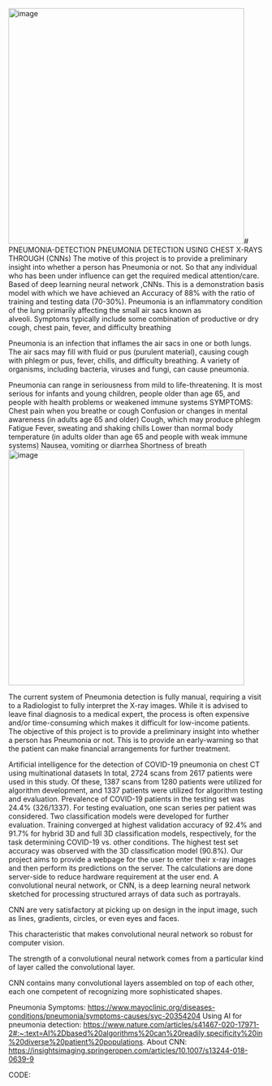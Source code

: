 <img width="464" alt="image" src="https://github.com/divyumtyagi/PNEUMONIA-DETECTION/assets/109571865/b81e770e-349c-4b31-b13c-79fe958b75b6"># PNEUMONIA-DETECTION
PNEUMONIA DETECTION USING CHEST X-RAYS THROUGH (CNNs)
The motive of this project is to provide a preliminary insight into whether a person has Pneumonia or not. So that any individual who has been under influence can get the required medical attention/care. Based of deep learning neural network ,CNNs.
This is a demonstration basis model with which we have achieved an Accuracy of 88% with the ratio of training and testing data (70-30%).
Pneumonia is an inflammatory condition of the lung primarily affecting the small air sacs known as alveoli. Symptoms typically include some combination of productive or dry cough, chest pain, fever, and difficulty breathing

Pneumonia is an infection that inflames the air sacs in one or both lungs. The air sacs may fill with fluid or pus (purulent material), causing cough with phlegm or pus, fever, chills, and difficulty breathing. A variety of organisms, including bacteria, viruses and fungi, can cause pneumonia.

Pneumonia can range in seriousness from mild to life-threatening. It is most serious for infants and young children, people older than age 65, and people with health problems or weakened immune systems
SYMPTOMS: 
Chest pain when you breathe or cough
Confusion or changes in mental awareness (in adults age 65 and older)
Cough, which may produce phlegm
Fatigue
Fever, sweating and shaking chills
Lower than normal body temperature (in adults older than age 65 and people with weak immune systems)
Nausea, vomiting or diarrhea
Shortness of breath
<img width="464" alt="image" src="https://github.com/divyumtyagi/PNEUMONIA-DETECTION/assets/109571865/a9bea026-081d-417a-a925-7a0db5a9cf2d">

The current system of Pneumonia detection is fully manual, requiring a visit to a Radiologist to fully interpret the X-ray images.
While it is advised to leave final diagnosis to a medical expert, the process is often expensive and/or time-consuming which makes it difficult for low-income patients.
The objective of this project is to provide a preliminary insight into whether a person has Pneumonia or not.
This is to provide an early-warning so that the patient can make financial arrangements for further treatment.

Artificial intelligence for the detection of COVID-19 pneumonia on chest CT using multinational datasets
In total, 2724 scans from 2617 patients were used in this study. Of these, 1387 scans from 1280 patients were utilized for algorithm development, and 1337 patients were utilized for algorithm testing and evaluation. Prevalence of COVID-19 patients in the testing set was 24.4% (326/1337). For testing evaluation, one scan series per patient was considered. Two classification models were developed for further evaluation. Training converged at highest validation accuracy of 92.4% and 91.7% for hybrid 3D and full 3D classification models, respectively, for the task determining COVID-19 vs. other conditions. The highest test set accuracy was observed with the 3D classification model (90.8%).
Our project aims to provide a webpage for the user to enter their x-ray images and then perform its predictions on the server.
The calculations are done server-side to reduce hardware requirement at the user end.
A convolutional neural network, or CNN, is a deep learning neural network sketched for processing structured arrays of data such as portrayals.

CNN are very satisfactory at picking up on design in the input image, such as lines, gradients, circles, or even eyes and faces.

This characteristic that makes convolutional neural network so robust for computer vision.

The strength of a convolutional neural network comes from a particular kind of layer called the convolutional layer.

CNN contains many convolutional layers assembled on top of each other, each one competent of recognizing more sophisticated shapes.

 Pneumonia Symptoms: https://www.mayoclinic.org/diseases-conditions/pneumonia/symptoms-causes/syc-20354204
Using AI for pneumonia detection: https://www.nature.com/articles/s41467-020-17971-2#:~:text=AI%2Dbased%20algorithms%20can%20readily,specificity%20in%20diverse%20patient%20populations.
About CNN: https://insightsimaging.springeropen.com/articles/10.1007/s13244-018-0639-9

CODE: 
